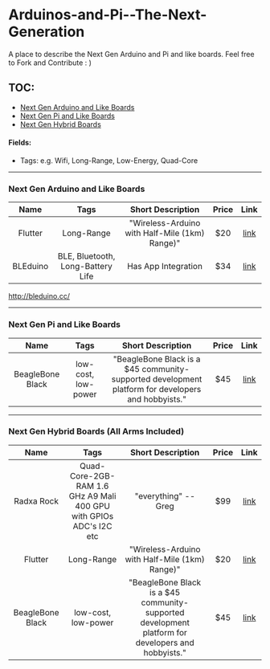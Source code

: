 Arduinos-and-Pi--The-Next-Generation
====================================

A place to describe the Next Gen Arduino and Pi and like boards. Feel free to Fork and Contribute : )



TOC:
----

* [Next Gen Arduino and Like Boards](#next-gen-arduino-and-like-boards)
* [Next Gen Pi and Like Boards](#next-gen-pi-and-like-boards)
* [Next Gen Hybrid Boards](#next-gen-hybrid-boards-all-arms-included)

#### Fields:

* Tags: e.g. Wifi, Long-Range, Low-Energy, Quad-Core


---


### Next Gen Arduino and Like Boards

| Name | Tags | Short Description | Price | Link |
| :---: | :---: | :---: | :---: | :---: |
| Flutter | Long-Range | "Wireless-Arduino with Half-Mile (1km) Range)" | $20 | [link](https://www.kickstarter.com/projects/flutterwireless/flutter-20-wireless-arduino-with-half-mile-1km-ran) |
| BLEduino | BLE, Bluetooth, Long-Battery Life | Has App Integration | $34 | [link](https://www.kickstarter.com/projects/flutterwireless/flutter-20-wireless-arduino-with-half-mile-1km-ran) |



http://bleduino.cc/


<!-- |Format for additioanl entries -->
<!-- | Name | Tags | Short Description | Price | Link | -->

---


### Next Gen Pi and Like Boards

| Name | Tags | Short Description | Price | Link |
| :---: | :---: | :---: | :---: | :---: |
| BeagleBone Black  | low-cost, low-power | "BeagleBone Black is a $45 community-supported development platform for developers and hobbyists." | $45 | [link](http://beagleboard.org/Products/BeagleBone+Black) |

<!-- |Format for additioanl entries -->
<!-- | Name | Tags | Short Description | Price | Link | -->

---


### Next Gen Hybrid Boards (All Arms Included)

| Name | Tags | Short Description | Price | Link |
| :---: | :---: | :---: | :---: | :---: |
| Radxa Rock | Quad-Core-2GB-RAM 1.6 GHz A9 Mali 400 GPU with GPIOs ADC's I2C etc | "everything" -- Greg | $99 | [link](http://radxa.com/features/) |  
| Flutter | Long-Range | "Wireless-Arduino with Half-Mile (1km) Range)" | $20 | [link](https://www.kickstarter.com/projects/flutterwireless/flutter-20-wireless-arduino-with-half-mile-1km-ran) |
| BeagleBone Black  | low-cost, low-power | "BeagleBone Black is a $45 community-supported development platform for developers and hobbyists." | $45 | [link](http://beagleboard.org/Products/BeagleBone+Black) |

<!-- |Format for additioanl entries -->
<!-- | Name | Tags | Short Description | Price | Link | -->

